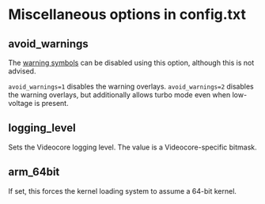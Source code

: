 # Miscellaneous options in config.txt

## avoid_warnings

The [warning symbols](../warning-icons.md) can be disabled using this option, although this is not advised.

`avoid_warnings=1` disables the warning overlays.
`avoid_warnings=2` disables the warning overlays, but additionally allows turbo mode even when low-voltage is present.

## logging_level

Sets the Videocore logging level. The value is a Videocore-specific bitmask.

## arm_64bit

If set, this forces the kernel loading system to assume a 64-bit kernel.
